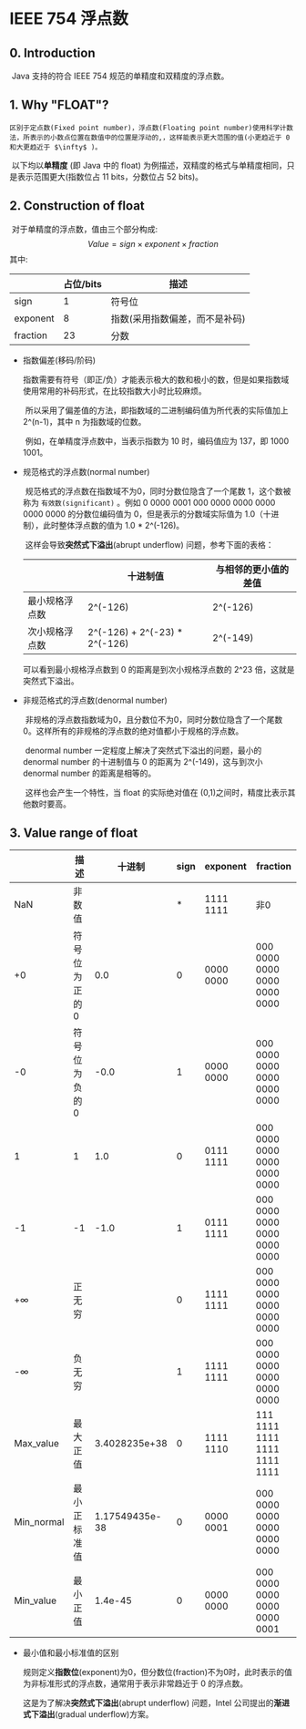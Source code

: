 # IEEE 754 浮点数

## 0. Introduction

​	Java 支持的符合 IEEE 754 规范的单精度和双精度的浮点数。

## 1. Why "FLOAT"?

 	区别于定点数(Fixed point number)，浮点数(Floating point number)使用科学计数法，所表示的小数点位置在数值中的位置是浮动的,，这样能表示更大范围的值(小更趋近于 0 和大更趋近于 $\infty$ )。

​	以下均以**单精度** (即 Java 中的 float) 为例描述，双精度的格式与单精度相同，只是表示范围更大(指数位占 11 bits，分数位占 52 bits)。

## 2. Construction of float

​	对于单精度的浮点数，值由三个部分构成:
$$
Value = sign \times exponent \times fraction
$$
​	其中:

|          | 占位/bits | 描述                           |
| -------- | --------- | ------------------------------ |
| sign     | 1         | 符号位                         |
| exponent | 8         | 指数(采用指数偏差，而不是补码) |
| fraction | 23        | 分数                           |

* 指数偏差(移码/阶码)

  ​	指数需要有符号（即正/负）才能表示极大的数和极小的数，但是如果指数域使用常用的补码形式，在比较指数大小时比较麻烦。

  ​	所以采用了偏差值的方法，即指数域的二进制编码值为所代表的实际值加上 2^(n-1)，其中 n 为指数域的位数。

  ​	例如，在单精度浮点数中，当表示指数为 10 时，编码值应为 137，即 1000 1001。

* 规范格式的浮点数(normal number)

  ​	规范格式的浮点数在指数域不为0，同时分数位隐含了一个尾数 1，这个数被称为 `有效数(significant)` 。例如 0 0000 0001 000 0000 0000 0000 0000 0000 的分数位编码值为 0，但是表示的分数域实际值为 1.0（十进制），此时整体浮点数的值为 1.0 * 2^(-126)。

  ​	这样会导致**突然式下溢出**(abrupt underflow) 问题，参考下面的表格：

  |                | 十进制值                      | 与相邻的更小值的差值 |
  | -------------- | ----------------------------- | -------------------- |
  | 最小规格浮点数 | 2^(-126)                      | 2^(-126)             |
  | 次小规格浮点数 | 2^(-126) + 2^(-23) * 2^(-126) | 2^(-149)             |

  可以看到最小规格浮点数到 0 的距离是到次小规格浮点数的 2^23 倍，这就是突然式下溢出。

* 非规范格式的浮点数(denormal number)

  ​	非规格的浮点数指数域为0，且分数位不为0，同时分数位隐含了一个尾数 0。这样所有的非规格的浮点数的绝对值都小于规格的浮点数。

  ​	denormal number 一定程度上解决了突然式下溢出的问题，最小的 denormal number 的十进制值与 0 的距离为 2^(-149)，这与到次小 denormal number 的距离是相等的。

  ​	这样也会产生一个特性，当 float 的实际绝对值在 (0,1)之间时，精度比表示其他数时要高。

## 3. Value range of float

|            | 描述          | 十进制         | sign | exponent  | fraction                     |
| ---------- | ------------- | -------------- | ---- | --------- | ---------------------------- |
| NaN        | 非数值        |                | *    | 1111 1111 | 非0                          |
| +0         | 符号位为正的0 | 0.0            | 0    | 0000 0000 | 000 0000 0000 0000 0000 0000 |
| -0         | 符号位为负的0 | -0.0           | 1    | 0000 0000 | 000 0000 0000 0000 0000 0000 |
| 1          | 1             | 1.0            | 0    | 0111 1111 | 000 0000 0000 0000 0000 0000 |
| -1         | -1            | -1.0           | 1    | 0111 1111 | 000 0000 0000 0000 0000 0000 |
| +$\infty$  | 正无穷        |                | 0    | 1111 1111 | 000 0000 0000 0000 0000 0000 |
| -$\infty$  | 负无穷        |                | 1    | 1111 1111 | 000 0000 0000 0000 0000 0000 |
| Max_value  | 最大正值      | 3.4028235e+38  | 0    | 1111 1110 | 111 1111 1111 1111 1111 1111 |
| Min_normal | 最小正标准值  | 1.17549435e-38 | 0    | 0000 0001 | 000 0000 0000 0000 0000 0000 |
| Min_value  | 最小正值      | 1.4e-45        | 0    | 0000 0000 | 000 0000 0000 0000 0000 0001 |

* 最小值和最小标准值的区别

  规则定义**指数位**(exponent)为0，但分数位(fraction)不为0时，此时表示的值为非标准形式的浮点数，通常用于表示非常趋近于 0 的浮点数。

  这是为了解决**突然式下溢出**(abrupt underflow) 问题，Intel 公司提出的**渐进式下溢出**(gradual underflow)方案。